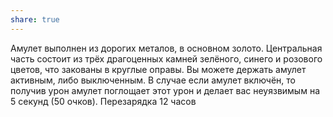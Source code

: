 ```yaml
---
share: true
---
```

Амулет выполнен из дорогих металов, в основном золото. Центральная часть состоит из трёх драгоценных камней зелёного, синего и розового цветов, что закованы в круглые оправы. Вы можете держать амулет активным, либо выключенным. В случае если амулет включён, то получив урон амулет поглощает этот урон и делает вас неуязвимым на 5 секунд (50 очков). Перезарядка 12 часов